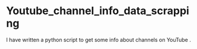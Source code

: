 # Youtube_channel_info_data_scrapping
I have written a python script to get some info about channels on YouTube . 
